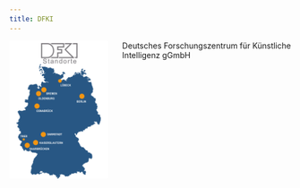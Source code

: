 ```yaml
---
title: DFKI
---
```


<div style="float: left; width:35%; top:10px;">
  <img src="/public/img/dfki-germany2.png" />
</div>

<div style="float: right; width:60%;">
  Deutsches Forschungszentrum für Künstliche Intelligenz gGmbH <br><br>
  <v-card class="mx-auto" :theme="theme">
    <v-list density="compact">
        <v-list-item :active=true title="Europas größte Forschungseinrichtung für KI"/>
        <v-list-item prepend-icon="mdi-account-group" title="800 hochqualifizierte Forscher und Mitarbeiter"/>
        <v-list-item prepend-icon="mdi-account-group-outline" title="560 studentische Mitarbeiter"/>
        <v-list-item prepend-icon="mdi-earth" title="aus 65 Nationen"/>
        <v-list-item prepend-icon="mdi-vector-intersection" title="25 Forschungsbereiche / 9 Kompetenzzentren"/>
        <v-list-item prepend-icon="mdi-file-document-outline" title="über 400 laufende Forschungsprojekte"/>
        <v-list-item :active=true title="Außenstelle Trier (seit 2020)"/>
        <v-list-item prepend-icon="mdi-brain" title="Erfahrungsbasierte Lernende Systeme (Prof. Bergmann)"/>
        <v-list-item prepend-icon="mdi-head-cog-outline" title="Kognitive Sozialsimulation (Prof. Timm)"/>
    </v-list>
</v-card>
</div>

<script setup>
import { ref } from "vue";
const theme = ref("dark");
const options = {
  attributes: true
}
function callback(mutationList, observer) {
  mutationList.forEach(function(mutation) {
    if (mutation.type === 'attributes' && mutation.attributeName === 'class') {
      const mode = document.getElementsByTagName("html")[0].classList[0];
      theme.value = mode;
    }
  })
}
const observer = new MutationObserver(callback)
observer.observe(document.getElementsByTagName("html")[0], options)
theme.value = document.getElementsByTagName("html")[0].classList[0] || "dark"
</script>

